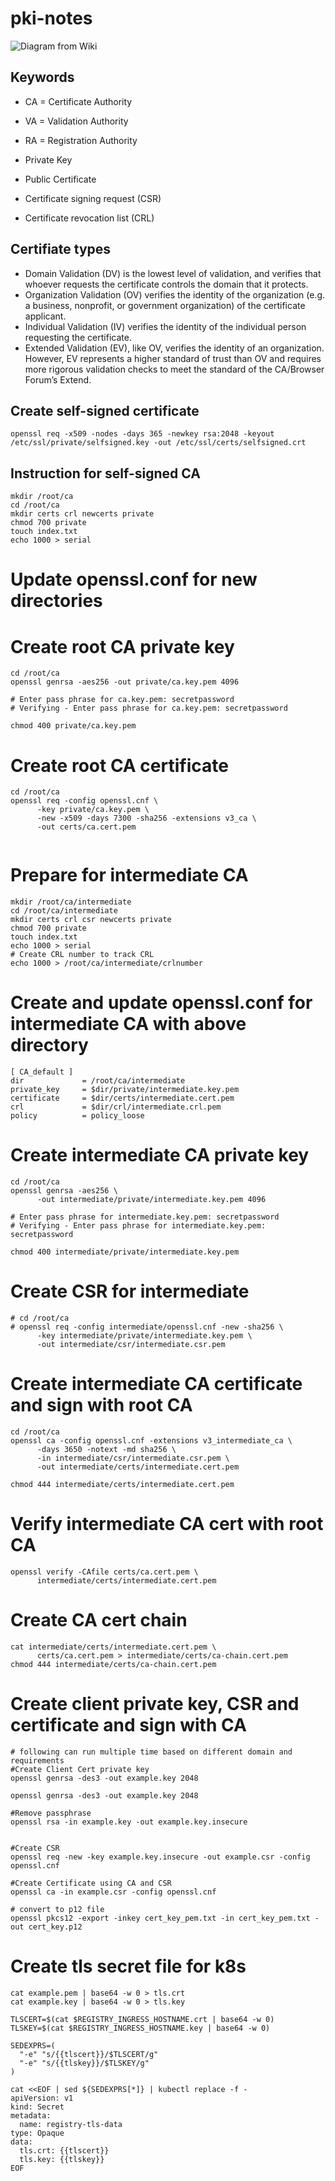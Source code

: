 # pki-notes

![Diagram from Wiki](https://upload.wikimedia.org/wikipedia/commons/3/34/Public-Key-Infrastructure.svg)


## Keywords
* CA = Certificate Authority
* VA = Validation Authority
* RA = Registration Authority

* Private Key
* Public Certificate
* Certificate signing request (CSR)
* Certificate revocation list (CRL)

## Certifiate types

* Domain Validation (DV) is the lowest level of validation, and verifies that whoever requests the certificate controls the domain that it protects.
* Organization Validation (OV) verifies the identity of the organization (e.g. a business, nonprofit, or government organization) of the certificate applicant.
* Individual Validation (IV) verifies the identity of the individual person requesting the certificate.
* Extended Validation (EV), like OV, verifies the identity of an organization. However, EV represents a higher standard of trust than OV and requires more rigorous validation checks to meet the standard of the CA/Browser Forum’s Extend.

## Create self-signed certificate
```
openssl req -x509 -nodes -days 365 -newkey rsa:2048 -keyout /etc/ssl/private/selfsigned.key -out /etc/ssl/certs/selfsigned.crt
```

## Instruction for self-signed CA
```
mkdir /root/ca
cd /root/ca
mkdir certs crl newcerts private
chmod 700 private
touch index.txt
echo 1000 > serial
```
# Update openssl.conf for new directories
# Create root CA private key
```
cd /root/ca
openssl genrsa -aes256 -out private/ca.key.pem 4096

# Enter pass phrase for ca.key.pem: secretpassword
# Verifying - Enter pass phrase for ca.key.pem: secretpassword

chmod 400 private/ca.key.pem
```
# Create root CA certificate
```
cd /root/ca
openssl req -config openssl.cnf \
      -key private/ca.key.pem \
      -new -x509 -days 7300 -sha256 -extensions v3_ca \
      -out certs/ca.cert.pem
      
```
# Prepare for intermediate CA
```
mkdir /root/ca/intermediate
cd /root/ca/intermediate
mkdir certs crl csr newcerts private
chmod 700 private
touch index.txt
echo 1000 > serial
# Create CRL number to track CRL
echo 1000 > /root/ca/intermediate/crlnumber
```
# Create and update openssl.conf for intermediate CA with above directory
```
[ CA_default ]
dir             = /root/ca/intermediate
private_key     = $dir/private/intermediate.key.pem
certificate     = $dir/certs/intermediate.cert.pem
crl             = $dir/crl/intermediate.crl.pem
policy          = policy_loose
```
# Create intermediate CA private key
```
cd /root/ca
openssl genrsa -aes256 \
      -out intermediate/private/intermediate.key.pem 4096

# Enter pass phrase for intermediate.key.pem: secretpassword
# Verifying - Enter pass phrase for intermediate.key.pem: secretpassword

chmod 400 intermediate/private/intermediate.key.pem
```
# Create CSR for intermediate
```
# cd /root/ca
# openssl req -config intermediate/openssl.cnf -new -sha256 \
      -key intermediate/private/intermediate.key.pem \
      -out intermediate/csr/intermediate.csr.pem
```

# Create intermediate CA certificate and sign with root CA
```
cd /root/ca
openssl ca -config openssl.cnf -extensions v3_intermediate_ca \
      -days 3650 -notext -md sha256 \
      -in intermediate/csr/intermediate.csr.pem \
      -out intermediate/certs/intermediate.cert.pem

chmod 444 intermediate/certs/intermediate.cert.pem
```

# Verify intermediate CA cert with root CA
```
openssl verify -CAfile certs/ca.cert.pem \
      intermediate/certs/intermediate.cert.pem
```

# Create CA cert chain
```
cat intermediate/certs/intermediate.cert.pem \
      certs/ca.cert.pem > intermediate/certs/ca-chain.cert.pem
chmod 444 intermediate/certs/ca-chain.cert.pem
```

# Create client private key, CSR and certificate and sign with CA

```
# following can run multiple time based on different domain and requirements
#Create Client Cert private key
openssl genrsa -des3 -out example.key 2048

openssl genrsa -des3 -out example.key 2048

#Remove passphrase
openssl rsa -in example.key -out example.key.insecure


#Create CSR
openssl req -new -key example.key.insecure -out example.csr -config openssl.cnf

#Create Certificate using CA and CSR
openssl ca -in example.csr -config openssl.cnf

# convert to p12 file
openssl pkcs12 -export -inkey cert_key_pem.txt -in cert_key_pem.txt -out cert_key.p12
```
# Create tls secret file for k8s
```
cat example.pem | base64 -w 0 > tls.crt
cat example.key | base64 -w 0 > tls.key

TLSCERT=$(cat $REGISTRY_INGRESS_HOSTNAME.crt | base64 -w 0)
TLSKEY=$(cat $REGISTRY_INGRESS_HOSTNAME.key | base64 -w 0)

SEDEXPRS=(
  "-e" "s/{{tlscert}}/$TLSCERT/g"
  "-e" "s/{{tlskey}}/$TLSKEY/g"
)

cat <<EOF | sed ${SEDEXPRS[*]} | kubectl replace -f -
apiVersion: v1
kind: Secret
metadata:
  name: registry-tls-data
type: Opaque
data:
  tls.crt: {{tlscert}}
  tls.key: {{tlskey}}
EOF  

```
